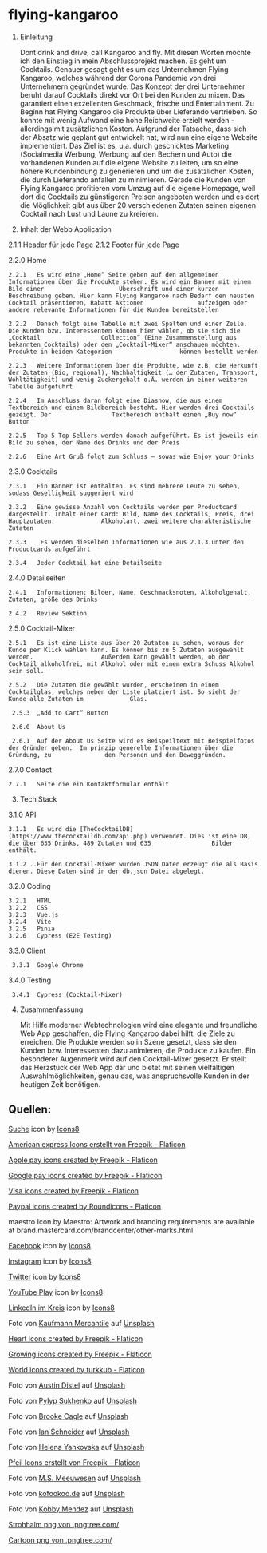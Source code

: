 # flying-kangaroo


1. Einleitung

   Dont drink and drive, call Kangaroo and fly. Mit diesen Worten möchte ich den Einstieg in mein Abschlussprojekt machen. Es geht um Cocktails. Genauer    gesagt geht es um das Unternehmen Flying Kangaroo, welches während der Corona Pandemie von drei Unternehmern gegründet wurde. Das Konzept der drei      Unternehmer beruht darauf Cocktails direkt vor Ort bei den Kunden zu mixen. Das garantiert einen exzellenten Geschmack, frische und Entertainment. Zu    Beginn hat Flying Kangaroo die Produkte über Lieferando vertrieben. So konnte mit wenig Aufwand eine hohe Reichweite erzielt werden - allerdings mit    zusätzlichen Kosten. Aufgrund der Tatsache, dass sich der Absatz wie geplant gut entwickelt hat, wird nun eine eigene Website implementiert. Das Ziel    ist es, u.a. durch geschicktes Marketing (Socialmedia Werbung, Werbung auf den Bechern und Auto) die vorhandenen Kunden auf die eigene Website zu        leiten, um so eine höhere Kundenbindung zu generieren und um die zusätzlichen Kosten, die durch Lieferando anfallen zu minimieren. Gerade die Kunden    von Flying Kangaroo profitieren vom Umzug auf die eigene Homepage, weil dort die Cocktails zu günstigeren Preisen angeboten werden und es dort die      Möglichkeit gibt aus über 20 verschiedenen Zutaten seinen eigenen Cocktail nach Lust und Laune zu kreieren.


2. Inhalt der Webb Application

  2.1.1	Header für jede Page
  2.1.2	Footer für jede Page

  2.2.0	Home

    2.2.1	Es wird eine „Home“ Seite geben auf den allgemeinen Informationen über die Produkte stehen. Es wird ein Banner mit einem Bild einer                     Überschrift und einer kurzen Beschreibung geben. Hier kann Flying Kangaroo nach Bedarf den neusten Cocktail präsentieren, Rabatt Aktionen               aufzeigen oder andere relevante Informationen für die Kunden bereitstellen

    2.2.2	Danach folgt eine Tabelle mit zwei Spalten und einer Zeile. Die Kunden bzw. Interessenten können hier wählen, ob sie sich die „Cocktail                 Collection“ (Eine Zusammenstellung aus bekannten Cocktails) oder den „Cocktail-Mixer“ anschauen möchten. Produkte in beiden Kategorien                   können bestellt werden

    2.2.3	Weitere Informationen über die Produkte, wie z.B. die Herkunft der Zutaten (Bio, regional), Nachhaltigkeit (… der Zutaten, Transport,                   Wohltätigkeit) und wenig Zuckergehalt o.Ä. werden in einer weiteren Tabelle aufgeführt

    2.2.4	Im Anschluss daran folgt eine Diashow, die aus einem Textbereich und einem Bildbereich besteht. Hier werden drei Cocktails gezeigt. Der                 Textbereich enthält einen „Buy now“ Button

    2.2.5	Top 5 Top Sellers werden danach aufgeführt. Es ist jeweils ein Bild zu sehen, der Name des Drinks und der Preis

    2.2.6	Eine Art Gruß folgt zum Schluss – sowas wie Enjoy your Drinks


  2.3.0	Cocktails

    2.3.1	Ein Banner ist enthalten. Es sind mehrere Leute zu sehen, sodass Geselligkeit suggeriert wird
    
    2.3.2	Eine gewisse Anzahl von Cocktails werden per Productcard dargestellt. Inhalt einer Card: Bild, Name des Cocktails, Preis, drei Hauptzutaten:             Alkoholart, zwei weitere charakteristische Zutaten
    
    2.3.3	 Es werden dieselben Informationen wie aus 2.1.3 unter den Productcards aufgeführt
    
    2.3.4	Jeder Cocktail hat eine Detailseite

  2.4.0	Detailseiten

    2.4.1	Informationen: Bilder, Name, Geschmacksnoten, Alkoholgehalt, Zutaten, größe des Drinks
    
    2.4.2	Review Sektion


  2.5.0	Cocktail-Mixer

    2.5.1	Es ist eine Liste aus über 20 Zutaten zu sehen, woraus der Kunde per Klick wählen kann. Es können bis zu 5 Zutaten ausgewählt werden.                   Außerdem kann gewählt werden, ob der Cocktail alkoholfrei, mit Alkohol oder mit einem extra Schuss Alkohol sein soll.
    
    2.5.2	Die Zutaten die gewählt wurden, erscheinen in einem Cocktailglas, welches neben der Liste platziert ist. So sieht der Kunde alle Zutaten im             Glas.
    
     2.5.3	„Add to Cart“ Button

     2.6.0	About Us

     2.6.1	Auf der About Us Seite wird es Beispeiltext mit Beispielfotos der Gründer geben.  Im prinzip generelle Informationen über die Gründung, zu               den Personen und den Beweggründen.

  2.7.0	Contact

    2.7.1	Seite die ein Kontaktformular enthält


3.	Tech Stack 

  3.1.0	API

    3.1.1	Es wird die [TheCocktailDB](https://www.thecocktaildb.com/api.php) verwendet. Dies ist eine DB, die über 635 Drinks, 489 Zutaten und 635                 Bilder enthält.
      
    3.1.2 ..Für den Cocktail-Mixer wurden JSON Daten erzeugt die als Basis dienen. Diese Daten sind in der db.json Datei abgelegt.

  3.2.0	Coding

    3.2.1	HTML
    3.2.2	CSS
    3.2.3	Vue.js
    3.2.4	Vite
    3.2.5	Pinia
    3.2.6   Cypress (E2E Testing)

  3.3.0	Client

     3.3.1	Google Chrome

  3.4.0	Testing

     3.4.1	Cypress (Cocktail-Mixer)

4.	Zusammenfassung

    Mit Hilfe moderner Webtechnologien wird eine elegante und freundliche Web App geschaffen, die Flying Kangaroo dabei hilft, die Ziele zu erreichen.       Die Produkte werden so in Szene gesetzt, dass sie den Kunden bzw. Interessenten dazu animieren, die Produkte zu kaufen. Ein besonderer Augenmerk         wird auf den Cocktail-Mixer gesetzt. Er stellt das Herzstück der Web App dar und bietet mit seinen vielfältigen Auswahlmöglichkeiten, genau das, was     anspruchsvolle Kunden in der heutigen Zeit benötigen.



## Quellen:

<a target="_blank" href="https://icons8.com/icon/132/suche">Suche</a> icon by <a target="_blank" href="https://icons8.com">Icons8</a>

<a href="https://www.flaticon.com/de/kostenlose-icons/american-express" title="american express Icons">American express Icons erstellt von Freepik - Flaticon</a>

<a href="https://www.flaticon.com/free-icons/apple-pay" title="apple pay icons">Apple pay icons created by Freepik - Flaticon</a>

<a href="https://www.flaticon.com/free-icons/google-pay" title="google pay icons">Google pay icons created by Freepik - Flaticon</a>

<a href="https://www.flaticon.com/free-icons/visa" title="visa icons">Visa icons created by Freepik - Flaticon</a>

<a href="https://www.flaticon.com/free-icons/paypal" title="paypal icons">Paypal icons created by Roundicons - Flaticon</a>

maestro Icon by Maestro: Artwork and branding requirements are available at
brand.mastercard.com/brandcenter/other-marks.html

<a target="_blank" href="https://icons8.com/icon/59780/facebook">Facebook</a> icon by <a target="_blank" href="https://icons8.com">Icons8</a>

<a target="_blank" href="https://icons8.com/icon/32292/instagram">Instagram</a> icon by <a target="_blank" href="https://icons8.com">Icons8</a>

<a target="_blank" href="https://icons8.com/icon/437/twitter">Twitter</a> icon by <a target="_blank" href="https://icons8.com">Icons8</a>

<a target="_blank" href="https://icons8.com/icon/37326/youtube-play">YouTube Play</a> icon by <a target="_blank" href="https://icons8.com">Icons8</a>

<a target="_blank" href="https://icons8.com/icon/62925/linkedin-im-kreis">LinkedIn im Kreis</a> icon by <a target="_blank" href="https://icons8.com">Icons8</a>

Foto von <a href="https://unsplash.com/@kaufmann_mercantile?utm_source=unsplash&utm_medium=referral&utm_content=creditCopyText">Kaufmann Mercantile</a> auf <a href="https://unsplash.com/de/fotos/Bf5B06xmA3Q?utm_source=unsplash&utm_medium=referral&utm_content=creditCopyText">Unsplash</a>

<a href="https://www.flaticon.com/free-icons/heart" title="heart icons">Heart icons created by Freepik - Flaticon</a>

<a href="https://www.flaticon.com/free-icons/growing" title="growing icons">Growing icons created by Freepik - Flaticon</a>

<a href="https://www.flaticon.com/free-icons/world" title="world icons">World icons created by turkkub - Flaticon</a>

Foto von <a href="https://unsplash.com/@austindistel?utm_source=unsplash&utm_medium=referral&utm_content=creditCopyText">Austin Distel</a> auf <a href="https://unsplash.com/de/fotos/IUitg35kAH0?utm_source=unsplash&utm_medium=referral&utm_content=creditCopyText">Unsplash</a>

Foto von <a href="https://unsplash.com/ko/@novokayn?utm_source=unsplash&utm_medium=referral&utm_content=creditCopyText">Pylyp Sukhenko</a> auf <a href="https://unsplash.com/de/fotos/SrsIBiJPpxs?utm_source=unsplash&utm_medium=referral&utm_content=creditCopyText">Unsplash</a>

Foto von <a href="https://unsplash.com/@brookecagle?utm_source=unsplash&utm_medium=referral&utm_content=creditCopyText">Brooke Cagle</a> auf <a href="https://unsplash.com/de/fotos/qpirSKdJDUw?utm_source=unsplash&utm_medium=referral&utm_content=creditCopyText">Unsplash</a>

Foto von <a href="https://unsplash.com/@goian?utm_source=unsplash&utm_medium=referral&utm_content=creditCopyText">Ian Schneider</a> auf <a href="https://unsplash.com/de/fotos/TamMbr4okv4?utm_source=unsplash&utm_medium=referral&utm_content=creditCopyText">Unsplash</a>

Foto von <a href="https://unsplash.com/@helenayankovska?utm_source=unsplash&utm_medium=referral&utm_content=creditCopyText">Helena Yankovska</a> auf <a href="https://unsplash.com/de/fotos/7EbGkOm8pWM?utm_source=unsplash&utm_medium=referral&utm_content=creditCopyText">Unsplash</a>

<a href="https://www.flaticon.com/de/kostenlose-icons/pfeil" title="pfeil Icons">Pfeil Icons erstellt von Freepik - Flaticon</a>

Foto von <a href="https://unsplash.com/de/@meeuwesen?utm_source=unsplash&utm_medium=referral&utm_content=creditCopyText">M.S. Meeuwesen</a> auf <a href="https://unsplash.com/de/fotos/QYWYnzvPTAQ?utm_source=unsplash&utm_medium=referral&utm_content=creditCopyText">Unsplash</a>

Foto von <a href="https://unsplash.com/@kofookoo?utm_source=unsplash&utm_medium=referral&utm_content=creditCopyText">kofookoo.de</a> auf <a href="https://unsplash.com/de/fotos/6EgxRnKU5BI?utm_source=unsplash&utm_medium=referral&utm_content=creditCopyText">Unsplash</a>

Foto von <a href="https://unsplash.com/pt-br/@kobbymendez?utm_source=unsplash&utm_medium=referral&utm_content=creditCopyText">Kobby Mendez</a> auf <a href="https://unsplash.com/de/fotos/xBFTjrMIC0c?utm_source=unsplash&utm_medium=referral&utm_content=creditCopyText">Unsplash</a>

<a href='https://.pngtree.com/so/Strohhalm'>Strohhalm png von .pngtree.com/</a>

<a href='https://.pngtree.com/so/Cartoon'>Cartoon png von .pngtree.com/</a>
